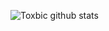 ![Toxbic github stats](https://github-readme-stats.vercel.app/api?username=toxbic&show_icons=true&theme=yellow)
